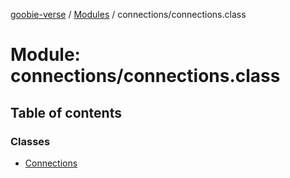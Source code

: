 [goobie-verse](../README.md) / [Modules](../modules.md) / connections/connections.class

# Module: connections/connections.class

## Table of contents

### Classes

- [Connections](../classes/connections_connections_class.Connections.md)
